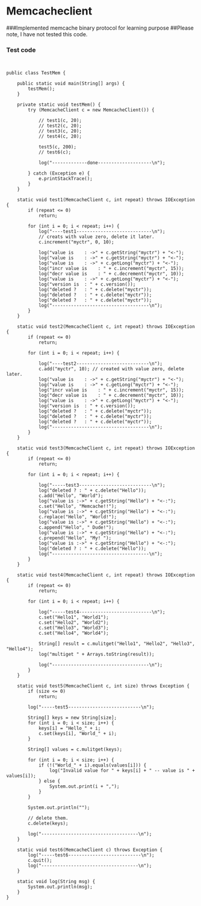 # Memcacheclient

###Implemented memcache binary protocol for learning purpose
##Please note, I have not tested this code.

### Test code

<pre lang="java"><code>

public class TestMem {

    public static void main(String[] args) {
		testMem();
	}

	private static void testMem() {
		try (MemcacheClient c = new MemcacheClient()) {

			// test1(c, 20);
			// test2(c, 20);
			// test3(c, 20);
			// test4(c, 20);

			test5(c, 200);
			// test6(c);

			log("-------------done--------------------\n");

		} catch (Exception e) {
			e.printStackTrace();
		}
	}
    
    static void test1(MemcacheClient c, int repeat) throws IOException {
		if (repeat <= 0)
			return;

		for (int i = 0; i < repeat; i++) {
			log("----test1----------------------------\n");
			// creats with value zero, delete it later.
			c.increment("myctr", 0, 10);

			log("value is    : ->" + c.getString("myctr") + "<-");
			log("value is    : ->" + c.getString("myctr") + "<-");
			log("value is    : ->" + c.getLong("myctr") + "<-");
			log("incr value is    : " + c.increment("myctr", 15));
			log("decr value is    : " + c.decrement("myctr", 10));
			log("value is    : ->" + c.getLong("myctr") + "<-");
			log("version is  : " + c.version());
			log("deleted ?   : " + c.delete("myctr"));
			log("deleted ?   : " + c.delete("myctr"));
			log("deleted ?   : " + c.delete("myctr"));
			log("------------------------------------\n");
		}
	}
    
    static void test2(MemcacheClient c, int repeat) throws IOException {
		if (repeat <= 0)
			return;

		for (int i = 0; i < repeat; i++) {

			log("----test2---------------------------\n");
			c.add("myctr", 10); // created with value zero, delete later.
			log("value is    : ->" + c.getString("myctr") + "<-");
			log("value is    : ->" + c.getLong("myctr") + "<-");
			log("incr value is    : " + c.increment("myctr", 15));
			log("decr value is    : " + c.decrement("myctr", 10));
			log("value is    : ->" + c.getLong("myctr") + "<-");
			log("version is  : " + c.version());
			log("deleted ?   : " + c.delete("myctr"));
			log("deleted ?   : " + c.delete("myctr"));
			log("deleted ?   : " + c.delete("myctr"));
			log("------------------------------------\n");
		}
	}
    
    static void test3(MemcacheClient c, int repeat) throws IOException {
		if (repeat <= 0)
			return;

		for (int i = 0; i < repeat; i++) {

			log("-----test3---------------------------\n");
			log("deleted ? : " + c.delete("Hello"));
			c.add("Hello", "World");
			log("value is :->" + c.getString("Hello") + "<-:");
			c.set("Hello", "Memcache!!");
			log("value is :->" + c.getString("Hello") + "<-:");
			c.replace("Hello", "World!");
			log("value is :->" + c.getString("Hello") + "<-:");
			c.append("Hello", " Dude!");
			log("value is :->" + c.getString("Hello") + "<-:");
			c.prepend("Hello", "My! ");
			log("value is :->" + c.getString("Hello") + "<-:");
			log("deleted ? : " + c.delete("Hello"));
			log("------------------------------------\n");
		}
	}
    
    static void test4(MemcacheClient c, int repeat) throws IOException {
		if (repeat <= 0)
			return;

		for (int i = 0; i < repeat; i++) {

			log("-----test4---------------------------\n");
			c.set("Hello1", "World1");
			c.set("Hello2", "World2");
			c.set("Hello3", "World3");
			c.set("Hello4", "World4");

			String[] result = c.mulitget("Hello1", "Hello2", "Hello3", "Hello4");
			log("multiget " + Arrays.toString(result));

			log("------------------------------------\n");
		}
	}

	static void test5(MemcacheClient c, int size) throws Exception {
		if (size <= 0)
			return;

		log("-----test5---------------------------\n");

		String[] keys = new String[size];
		for (int i = 0; i < size; i++) {
			keys[i] = "Hello_" + i;
			c.set(keys[i], "World_" + i);
		}

		String[] values = c.mulitget(keys);

		for (int i = 0; i < size; i++) {
			if (!("World_" + i).equals(values[i])) {
				log("Invalid value for " + keys[i] + " -- value is " + values[i]);
			} else {
				System.out.print(i + ",");
			}
		}

		System.out.println("");

		// delete them.
		c.delete(keys);

		log("------------------------------------\n");
	}

	static void test6(MemcacheClient c) throws Exception {
		log("-----test6---------------------------\n");
		c.quit();
		log("------------------------------------\n");
	}
    
    static void log(String msg) {
		System.out.println(msg);
	}
}
</code></pre>

